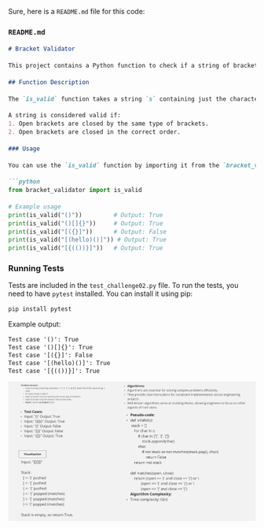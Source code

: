 Sure, here is a `README.md` file for this code:

### `README.md`
```markdown
# Bracket Validator

This project contains a Python function to check if a string of brackets is valid. The function `is_valid` verifies if the brackets in the input string are properly closed and nested. The project also includes tests using the `pytest` framework.

## Function Description

The `is_valid` function takes a string `s` containing just the characters '(', ')', '{', '}', '[' and ']', and determines if the input string is valid.

A string is considered valid if:
1. Open brackets are closed by the same type of brackets.
2. Open brackets are closed in the correct order.

### Usage

You can use the `is_valid` function by importing it from the `bracket_validator.py` file.

```python
from bracket_validator import is_valid

# Example usage
print(is_valid("()"))         # Output: True
print(is_valid("()[]{}"))     # Output: True
print(is_valid("[({}]"))      # Output: False
print(is_valid("[(hello)()]")) # Output: True
print(is_valid("[{(())}]"))   # Output: True
```

### Running Tests

Tests are included in the `test_challenge02.py` file. To run the tests, you need to have `pytest` installed. You can install it using pip:

```sh
pip install pytest
```



Example output:

```
Test case '()': True
Test case '()[]{}': True
Test case '[({}]': False
Test case '[(hello)()]': True
Test case '[{(())}]': True
```



![white board](wb2.jpg)